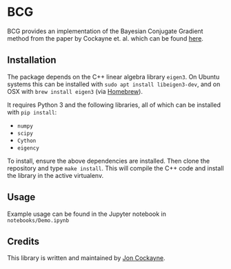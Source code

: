 # BCG
BCG provides an implementation of the Bayesian Conjugate Gradient method from the paper by Cockayne et. al. which can be found [here](http://www.joncockayne.com/papers/linear_solvers).

## Installation

The package depends on the C++ linear algebra library `eigen3`. On Ubuntu systems this can be installed with `sudo apt install libeigen3-dev`, and on OSX with `brew install eigen3` (via [Homebrew](http://brew.sh)).

It requires Python 3 and the following libraries, all of which can be installed with `pip install`:
* `numpy`
* `scipy`
* `Cython`
* `eigency`

To install, ensure the above dependencies are installed. Then clone the repository and type ```make install```. This will compile the C++ code and install the library in the active virtualenv.

## Usage

Example usage can be found in the Jupyter notebook in `notebooks/Demo.ipynb`

## Credits
This library is written and maintained by [Jon Cockayne](http://www.joncockayne.com).
